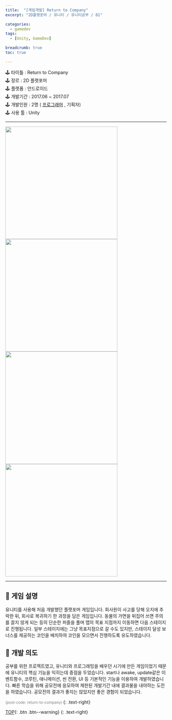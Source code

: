 ```yaml
---
title:  "[게임개발] Return to Company"
excerpt: "2D플랫포머 / 유니티 / 유니티공부 / 01"

categories:
  - gamedev
tags:
  - [Unity, GameDev]

breadcrumb: true
toc: true

---
```


<div class="notice--warning" markdown=1>
🕹 타이틀 : Return to Company <br>
🕹 장르 : 2D 플랫포머   <br>
🕹 플랫폼 : 안드로이드   <br>
🕹 개발기간 : 2017.06 ~ 2017.07   <br>
🕹 개발인원 : 2명 ( <u>프로그래머</u> , 기획자)   <br>
🕹 사용 툴 : Unity   <br>
 </div>
 
 --- 

<div>
<img width="350" src = "https://user-images.githubusercontent.com/45874696/67117458-b53a9700-f21d-11e9-9e04-470e84b9a94c.JPG">
<img width="350" src = "https://user-images.githubusercontent.com/45874696/67117457-b4a20080-f21d-11e9-8590-10dc805fb49d.JPG">
 </div> <div>
<img width="350" src = "https://user-images.githubusercontent.com/45874696/67117452-b4a20080-f21d-11e9-9ac3-dd4f007dd41d.JPG">
<img width="350" src = "https://user-images.githubusercontent.com/45874696/67117455-b4a20080-f21d-11e9-8e58-60527ce76e52.JPG">
</div>

---



## 🔸 게임 설명 
유니티를 사용해 처음 개발했던 플랫포머 게임입니다. 회사원이 사고를 당해 오지에 추락한 뒤, 회사로 복귀하기 한 과정을 담은 게임입니다. 동물의 가면을 뒤집어 쓰면 주의를 끌지 않게 되는 등의 단순한 퍼즐을 풀며 맵의 목표 지점까지 이동하면 다음 스테이지로 진행됩니다. 일부 스테이지에는 그냥 목표지점으로 갈 수도 있지만, 스테이지 달성 보너스를 제공하는 코인을 배치하여 코인을 모으면서 진행하도록 유도하였습니다.


## 🔸 개발 의도
공부를 위한 프로젝트였고, 유니티와 프로그래밍을 배우던 시기에 만든 게임이었기 때문에 유니티의 핵심 기능을 익히는데 중점을 두었습니다. start나 awake, update같은 이벤트함수, 코루틴, 애니메이션, 씬 전환, UI 등 기본적인 기능을 이용하여 개발하였습니다. 빠른 학습을 위해 공모전에 응모하여 제한된 개발기간 내에 결과물을 내야하는 도전을 하였습니다. 공모전의 결과가 좋지는 않았지만 좋은 경험이 되었습니다.



<small style ="color:gray;">(post-code: return-to-company) </small> 
 {: .text-right}

[TOP](#){: .btn .btn--warning} 
{: .text-right}